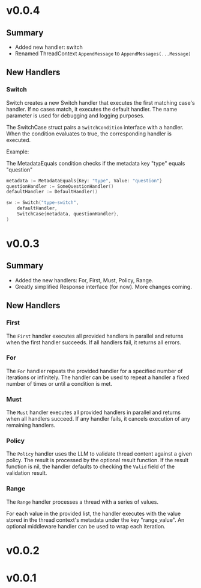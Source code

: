 # v0.0.4

## Summary

- Added new handler: switch
- Renamed ThreadContext `AppendMessage` to `AppendMessages(...Message)`


## New Handlers

### **Switch**

Switch creates a new Switch handler that executes the first matching case's
handler. If no cases match, it executes the default handler. The name
parameter is used for debugging and logging purposes.

The SwitchCase struct pairs a `SwitchCondition` interface with a handler.
When the condition evaluates to true, the corresponding handler is executed.

Example:

The MetadataEquals condition checks if the metadata key "type" equals "question"
```go
metadata := MetadataEquals{Key: "type", Value: "question"}
questionHandler := SomeQuestionHandler()
defaultHandler := DefaultHandler()

sw := Switch("type-switch",
	defaultHandler,
	SwitchCase{metadata, questionHandler},
)
```


# v0.0.3

## Summary

- Added the new handlers: For, First, Must, Policy, Range.
- Greatly simplified Response interface (for now). More changes coming.

## New Handlers

### **First** 

The `First` handler executes all provided handlers in parallel and
returns when the first handler succeeds. If all handlers fail, it returns all
errors.

### **For** 

The `For` handler repeats the provided handler for a specified
number of iterations or infinitely. The handler can be used to repeat a handler
a fixed number of times or until a condition is met.

### **Must** 

The `Must` handler executes all provided handlers in parallel and
returns when all handlers succeed. If any handler fails, it cancels execution of
any remaining handlers.

### **Policy** 

The `Policy` handler uses the LLM to validate thread content against a given policy.
The result is processed by the optional result function. If the result function is nil,
the handler defaults to checking the `Valid` field of the validation result.

### **Range**

The `Range` handler processes a thread with a series of values.

For each value in the provided list, the handler executes with the value stored
in the thread context's metadata under the key "range_value". An optional middleware
handler can be used to wrap each iteration.


# v0.0.2

# v0.0.1